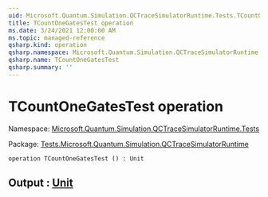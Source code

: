 ```yaml
---
uid: Microsoft.Quantum.Simulation.QCTraceSimulatorRuntime.Tests.TCountOneGatesTest
title: TCountOneGatesTest operation
ms.date: 3/24/2021 12:00:00 AM
ms.topic: managed-reference
qsharp.kind: operation
qsharp.namespace: Microsoft.Quantum.Simulation.QCTraceSimulatorRuntime.Tests
qsharp.name: TCountOneGatesTest
qsharp.summary: ''
---
```


# TCountOneGatesTest operation

Namespace: [Microsoft.Quantum.Simulation.QCTraceSimulatorRuntime.Tests](xref:Microsoft.Quantum.Simulation.QCTraceSimulatorRuntime.Tests)

Package: [Tests.Microsoft.Quantum.Simulation.QCTraceSimulatorRuntime](https://nuget.org/packages/Tests.Microsoft.Quantum.Simulation.QCTraceSimulatorRuntime)




```qsharp
operation TCountOneGatesTest () : Unit
```


## Output : [Unit](xref:microsoft.quantum.lang-ref.unit)

